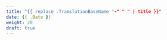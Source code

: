 ```yaml
---
title: "{{ replace .TranslationBaseName "-" " " | title }}"
date: {{ .Date }}
weight: 20
draft: true
---
```

